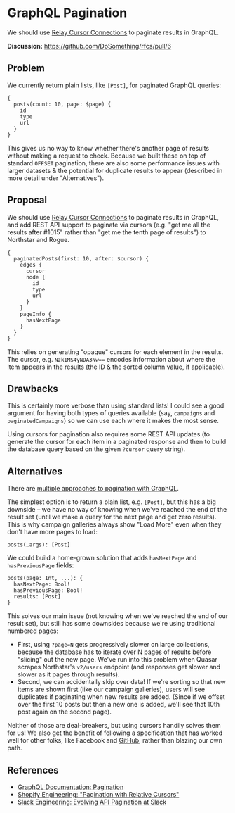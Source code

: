 # GraphQL Pagination

We should use [Relay Cursor Connections](https://facebook.github.io/relay/graphql/connections.htm#) to paginate results in GraphQL. 

**Discussion:** https://github.com/DoSomething/rfcs/pull/6

## Problem

We currently return plain lists, like `[Post]`, for paginated GraphQL queries:

```gql
{
  posts(count: 10, page: $page) {
    id
    type
    url
  }
}
```

This gives us no way to know whether there's another page of results without making a request to check. Because we built these on top of standard `OFFSET` pagination, there are also some performance issues with larger datasets & the potential for duplicate results to appear (described in more detail under "Alternatives").

## Proposal

We should use [Relay Cursor Connections](https://facebook.github.io/relay/graphql/connections.htm#) to paginate results in GraphQL, and add REST API support to paginate via cursors (e.g. "get me all the results after #1015" rather than "get me the tenth page of results") to Northstar and Rogue.

```gql
{
  paginatedPosts(first: 10, after: $cursor) {
    edges {
      cursor
      node {
        id
        type
        url
      }
    }
    pageInfo {
      hasNextPage
    }
  }
}
```

This relies on generating "opaque" cursors for each element in the results. The cursor, e.g. `Nzk1MS4yNDA3Nw==` encodes information about where the item appears in the results (the ID & the sorted column value, if applicable).

## Drawbacks

This is certainly more verbose than using standard lists! I could see a good argument for having both types of queries available (say, `campaigns` and `paginatedCampaigns`) so we can use each where it makes the most sense.

Using cursors for pagination also requires some REST API updates (to generate the cursor for each item in a paginated response and then to build the database query based on the given `?cursor` query string).

## Alternatives

There are [multiple approaches to pagination with GraphQL](https://www.apollographql.com/docs/react/data/pagination/).

The simplest option is to return a plain list, e.g. `[Post]`, but this has a big downside – we have no way of knowing when we've reached the end of the result set (until we make a query for the next page and get zero results). This is why campaign galleries always show "Load More" even when they don't have more pages to load:

```gql
posts(…args): [Post]
```

We could build a home-grown solution that adds `hasNextPage` and `hasPreviousPage` fields:

```gql
posts(page: Int, ...): {
  hasNextPage: Bool!
  hasPreviousPage: Bool!
  results: [Post]
}
```

This solves our main issue (not knowing when we've reached the end of our result set), but still has some downsides because we're using traditional numbered pages:
- First, using `?page=N` gets progressively slower on large collections, because the database has to iterate over N pages of results before "slicing" out the new page. We've run into this problem when Quasar scrapes Northstar's `v2/users` endpoint (and responses get slower and slower as it pages through results).
- Second, we can accidentally skip over data! If we're sorting so that new items are shown first (like our campaign galleries), users will see duplicates if paginating when new results are added. (Since if we offset over the first 10 posts but then a new one is added, we'll see that 10th post again on the second page).

Neither of those are deal-breakers, but using cursors handily solves them for us! We also get the benefit of following a specification that has worked well for other folks, like Facebook and [GitHub](https://developer.github.com/v4/), rather than blazing our own path.

## References

- [GraphQL Documentation: Pagination](https://graphql.org/learn/pagination/)
- [Shopify Engineering: "Pagination with Relative Cursors"](https://engineering.shopify.com/blogs/engineering/pagination-relative-cursors)
- [Slack Engineering: Evolving API Pagination at Slack](https://slack.engineering/evolving-api-pagination-at-slack-1c1f644f8e12)

